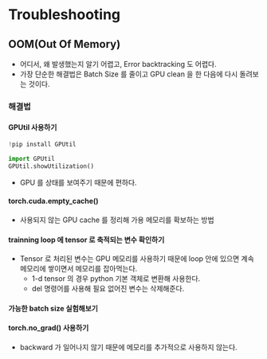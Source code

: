 # Troubleshooting

## OOM(Out Of Memory)
- 어디서, 왜 발생했는지 알기 어렵고, Error backtracking 도 어렵다.
- 가장 단순한 해결법은 Batch Size 를 줄이고 GPU clean 을 한 다음에 다시 돌려보는 것이다.

### 해결법
#### GPUtil 사용하기
```python
!pip install GPUtil

import GPUtil
GPUtil.showUtilization()
```
- GPU 를 상태를 보여주기 때문에 편하다.

#### torch.cuda.empty_cache()
- 사용되지 않는 GPU cache 를 정리해 가용 메모리를 확보하는 방법
#### trainning loop 에 tensor 로 축적되는 변수 확인하기
- Tensor 로 처리된 변수는 GPU 메모리를 사용하기 때문에 loop 안에 있으면 계속 메모리에 쌓이면서 메모리를 잡아먹는다.
	- 1-d tensor 의 경우 python 기본 객체로 변환해 사용한다.
	- del 명령어를 사용해 필요 없어진 변수는 삭제해준다.
#### 가능한 batch size 실험해보기

#### torch.no_grad() 사용하기
- backward 가 일어나지 않기 때문에 메모리를 추가적으로 사용하지 않는다.

